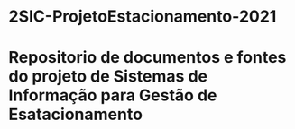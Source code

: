 # 2SIC-ProjetoEstacionamento-2021
# Repositorio de documentos e fontes do projeto de Sistemas de Informação para Gestão de Esatacionamento

